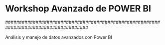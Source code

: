 # Workshop Avanzado de POWER BI
######################################################################################

Análisis y manejo de datos avanzados con Power BI


